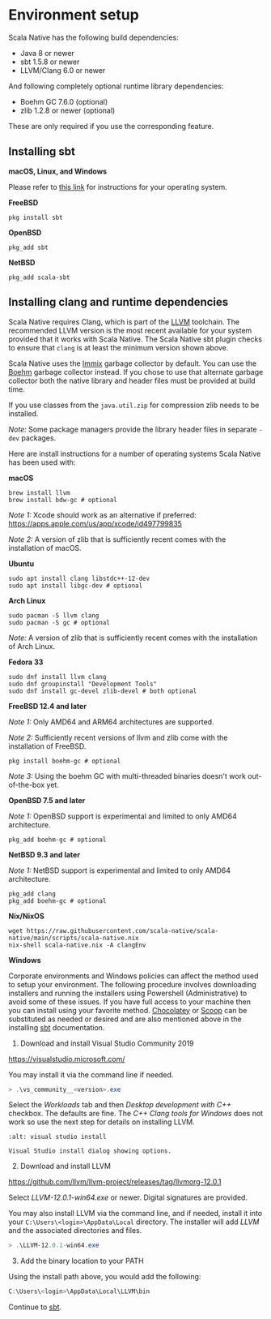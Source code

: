 # Environment setup

Scala Native has the following build dependencies:

-   Java 8 or newer
-   sbt 1.5.8 or newer
-   LLVM/Clang 6.0 or newer

And following completely optional runtime library dependencies:

-   Boehm GC 7.6.0 (optional)
-   zlib 1.2.8 or newer (optional)

These are only required if you use the corresponding feature.

## Installing sbt

**macOS, Linux, and Windows**

Please refer to [this
link](https://www.scala-sbt.org/release/docs/Setup.html) for
instructions for your operating system.

**FreeBSD**

``` shell
pkg install sbt
```

**OpenBSD**

``` shell
pkg_add sbt
```

**NetBSD**

``` shell
pkg_add scala-sbt
```

## Installing clang and runtime dependencies

Scala Native requires Clang, which is part of the
[LLVM](https://llvm.org) toolchain. The recommended LLVM version is the
most recent available for your system provided that it works with Scala
Native. The Scala Native sbt plugin checks to ensure that
`clang` is at least the minimum version shown above.

Scala Native uses the
[Immix](https://www.cs.utexas.edu/users/speedway/DaCapo/papers/immix-pldi-2008.pdf)
garbage collector by default. You can use the
[Boehm](https://github.com/ivmai/bdwgc) garbage collector instead. If
you chose to use that alternate garbage collector both the native
library and header files must be provided at build time.

If you use classes from the `java.util.zip` for compression
zlib needs to be installed.

*Note:* Some package managers provide the library header files in separate
`-dev` packages.

Here are install instructions for a number of operating systems Scala
Native has been used with:

**macOS**

``` shell
brew install llvm
brew install bdw-gc # optional
```

*Note 1:* Xcode should work as an alternative if preferred:
<https://apps.apple.com/us/app/xcode/id497799835>

*Note 2:* A version of zlib that is sufficiently recent comes with the
installation of macOS.

**Ubuntu**

``` shell
sudo apt install clang libstdc++-12-dev
sudo apt install libgc-dev # optional
```

**Arch Linux**

``` shell
sudo pacman -S llvm clang
sudo pacman -S gc # optional
```

*Note:* A version of zlib that is sufficiently recent comes with the
installation of Arch Linux.

**Fedora 33**

``` shell
sudo dnf install llvm clang
sudo dnf groupinstall "Development Tools"
sudo dnf install gc-devel zlib-devel # both optional
```

**FreeBSD 12.4 and later**

*Note 1:* Only AMD64 and ARM64 architectures are supported.

*Note 2:* Sufficiently recent versions of llvm and zlib come with the
installation of FreeBSD.

``` shell
pkg install boehm-gc # optional
```

*Note 3:* Using the boehm GC with multi-threaded binaries doesn\'t work
out-of-the-box yet.

**OpenBSD 7.5 and later**

*Note 1:* OpenBSD support is experimental and limited to only AMD64
architecture.

``` shell
pkg_add boehm-gc # optional
```

**NetBSD 9.3 and later**

*Note 1:* NetBSD support is experimental and limited to only AMD64
architecture.

``` shell
pkg_add clang
pkg_add boehm-gc # optional
```

**Nix/NixOS**

``` shell
wget https://raw.githubusercontent.com/scala-native/scala-native/main/scripts/scala-native.nix
nix-shell scala-native.nix -A clangEnv
```

**Windows**

Corporate environments and Windows policies can affect the method used
to setup your environment. The following procedure involves downloading
installers and running the installers using Powershell (Administrative)
to avoid some of these issues. If you have full access to your machine
then you can install using your favorite method.
[Chocolatey](https://chocolatey.org/) or [Scoop](https://scoop.sh/) can
be substituted as needed or desired and are also mentioned above in the
installing [sbt](./sbt.md) documentation.

1.  Download and install Visual Studio Community 2019

<https://visualstudio.microsoft.com/>

You may install it via the command line if needed.

``` powershell
> .\vs_community__<version>.exe
```

Select the *Workloads* tab and then *Desktop development with C++*
checkbox. The defaults are fine. The *C++ Clang tools for Windows* does
not work so use the next step for details on installing LLVM.

```{figure} vs-install.png
:alt: visual studio install

Visual Studio install dialog showing options.
```

2.  Download and install LLVM

<https://github.com/llvm/llvm-project/releases/tag/llvmorg-12.0.1>

Select *LLVM-12.0.1-win64.exe* or newer. Digital signatures are
provided.

You may also install LLVM via the command line, and if needed, install
it into your `C:\Users\<login>\AppData\Local` directory. The
installer will add *LLVM* and the associated directories and files.

``` powershell
> .\LLVM-12.0.1-win64.exe
```

3.  Add the binary location to your PATH

Using the install path above, you would add the following:

``` powershell
C:\Users\<login>\AppData\Local\LLVM\bin
```

Continue to [sbt](./sbt.md).
